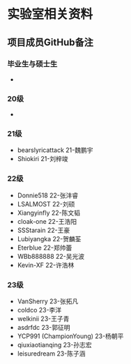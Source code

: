 # 实验室相关资料

## 项目成员GitHub备注

### 毕业生与硕士生

- 

### 20级

- 

### 21级

- bearslyricattack 21-魏鹏宇
- Shiokiri 21-刘梓竣

### 22级

- Donnie518 22-张沣睿
- LSALMOST 22-刘硕
- Xiangyinfly 22-陈文韬
- cloak-one 22-王浩阳
- SSStarain 22-王豪
- Lubiyangka 22-贺麟荃
- Eterblue 22-郑帅蕾
- WBb888888 22-吴光波
- Kevin-XF 22-许浩林

### 23级

- VanSherry 23-张拓凡
- coldco 23-李洋
- welkinii 23-王子青
- asdrfdc 23-郭征明
- YCP991 (ChampionYoung) 23-杨朝平
- qiuxiaotianqing 23-孙志宏
- leisuredream 23-陈子涵

